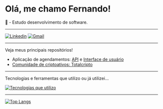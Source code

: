 <h1>Olá, me chamo Fernando!</h1>

📖 - Estudo desenvolvimento de software.
<br/>
<hr/>

[![Linkedin](https://img.shields.io/badge/LinkedIn-0077B5?style=for-the-badge&logo=linkedin&logoColor=white)](https://www.linkedin.com/in/fernando-rhenan-weber-445ba4246/)
[![Gmail](https://img.shields.io/badge/Gmail-D14836?style=for-the-badge&logo=gmail&logoColor=yellow)](mailto:fernandorhenan9@gmail.com)

<hr/>



<p>Veja meus principais repositórios!</p>

<ul>
    <li>Aplicação de agendamentos: <a href="https://github.com/FernandoRhenan/supermarket-scheduling-api">API</a> e <a href="https://github.com/FernandoRhenan/supermarket-schedule-front">Interface de usuário</a</li>
    <li>Comunidade de criptoativos: <a href="https://github.com/FernandoRhenan/totalcripto">Totalcripto</a></li>
</ul>

<hr/>

Tecnologias e ferramentas que utilizo ou já utilizei...

[![Tecnologias que utilizo](https://skillicons.dev/icons?i=js,nodejs,express,jest,html,css,react,ts,postgres,mysql,prisma,docker,git,github,postman)](https://skillicons.dev)

<hr/>

[![Top Langs](https://github-readme-stats.vercel.app/api/top-langs/?username=fernandorhenan&layout=compact&theme=highcontrast)](https://github.com/anuraghazra/github-readme-stats)








